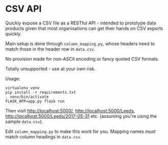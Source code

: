 # CSV API

Quickly expose a CSV file as a RESTful API - intended to prototype data products given that most organisations can get their hands on CSV exports quickly.

Main setup is done through ```column_mapping.py```, whose headers need to match those in the header row in ```data.csv```.

No provision made for non-ASCII encoding or fancy quoted CSV formats.

Totally unsupported - use at your own risk.

Usage:

```
virtualenv venv
pip install -r requirements.txt
. venv/bin/activate
FLASK_APP=app.py flask run
```

Then visit [http://localhost:5000/](http://localhost:5000/), [http://localhost:5000/Leeds](http://localhost:5000/Leeds), [http://localhost:5000/Leeds/2017-05-31](http://localhost:5000/Leeds/2017-05-31) etc. (assuming you're using the sample ```data.csv```).

Edit ```column_mapping.py``` to make this work for you. Mapping names _must_ match column headings in ```data.csv```.
